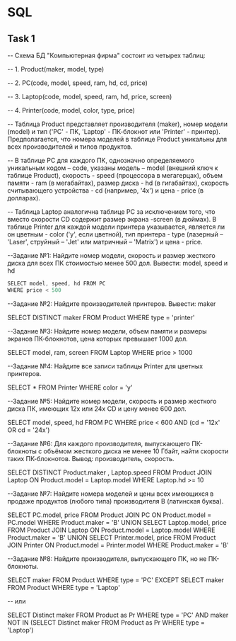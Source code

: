 # SQL
## Task 1 
-- Схема БД "Компьютерная фирма" состоит из четырех таблиц:

-- 1. Product(maker, model, type)

-- 2. PC(code, model, speed, ram, hd, cd, price)

-- 3. Laptop(code, model, speed, ram, hd, price, screen)

-- 4. Printer(code, model, color, type, price)

-- Таблица Product представляет производителя (maker), номер модели (model) и тип ('PC' - ПК, 'Laptop' - ПК-блокнот или 'Printer' - принтер). Предполагается, что номера моделей в таблице Product уникальны для всех производителей и типов продуктов. 

-- В таблице PC для каждого ПК, однозначно определяемого уникальным кодом – code, указаны модель – model (внешний ключ к таблице Product), скорость - speed (процессора в мегагерцах), объем памяти - ram (в мегабайтах), размер диска - hd (в гигабайтах), скорость считывающего устройства - cd (например, '4x') и цена - price (в долларах).

-- Таблица Laptop аналогична таблице РС за исключением того, что вместо скорости CD содержит размер экрана -screen (в дюймах). В таблице Printer для каждой модели принтера указывается, является ли он цветным - color ('y', если цветной), тип принтера - type (лазерный – 'Laser', струйный – 'Jet' или матричный – 'Matrix') и цена - price.

--Задание №1: Найдите номер модели, скорость и размер жесткого диска для всех ПК стоимостью менее 500 дол. Вывести: model, speed и hd
```java script
SELECT model, speed, hd FROM PC
WHERE price < 500
```
--Задание №2: Найдите производителей принтеров. Вывести: maker

SELECT DISTINCT maker FROM Product
WHERE type = 'printer'

--Задание №3: Найдите номер модели, объем памяти и размеры экранов ПК-блокнотов, цена которых превышает 1000 дол.

SELECT model, ram, screen FROM Laptop
WHERE price > 1000

--Задание №4: Найдите все записи таблицы Printer для цветных принтеров.

SELECT * FROM Printer
WHERE color = 'y'

--Задание №5: Найдите номер модели, скорость и размер жесткого диска ПК, имеющих 12x или 24x CD и цену менее 600 дол.

SELECT model, speed, hd FROM PC
WHERE price < 600 AND (cd = '12x' OR cd = '24x')

--Задание №6: Для каждого производителя, выпускающего ПК-блокноты c объёмом жесткого диска не менее 10 Гбайт, найти скорости таких ПК-блокнотов. Вывод: производитель, скорость.

SELECT DISTINCT Product.maker , Laptop.speed 
FROM Product JOIN Laptop
ON Product.model = Laptop.model
WHERE Laptop.hd >= 10

--Задание №7: Найдите номера моделей и цены всех имеющихся в продаже продуктов (любого типа) производителя B (латинская буква).

SELECT PC.model, price FROM Product JOIN PC
ON Product.model = PC.model
WHERE Product.maker = 'B'
UNION
SELECT Laptop.model, price FROM Product JOIN Laptop
ON Product.model = Laptop.model
WHERE Product.maker = 'B'
UNION
SELECT Printer.model, price FROM Product JOIN Printer
ON Product.model = Printer.model
WHERE Product.maker = 'B'

--Задание №8: Найдите производителя, выпускающего ПК, но не ПК-блокноты.

SELECT  maker
FROM Product
WHERE type = 'PC'
EXCEPT SELECT maker
FROM Product
WHERE type = 'Laptop'

-- или

SELECT Distinct maker FROM Product as Pr
WHERE type = 'PC' AND
maker NOT IN (SELECT Distinct maker FROM Product as Pr
WHERE type = 'Laptop')
